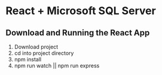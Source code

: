 # React + Microsoft SQL Server

## Download and Running the React App

1. Download project
2. cd into project directory
3. npm install
4. npm run watch || npm run express
